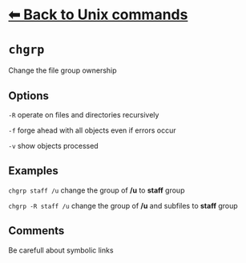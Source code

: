 # [⬅ Back	to Unix commands](unix.md)
# `chgrp`
Change the file group ownership

## Options
`-R` operate on files and directories recursively

`-f` forge ahead with all objects even if errors occur

`-v` show objects processed

## Examples
`chgrp staff /u` change the group of __/u__ to __staff__ group

`chgrp -R staff /u` change the group of __/u__ and subfiles to __staff__ group

## Comments
Be carefull about symbolic links
